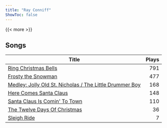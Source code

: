 ```yaml
---
title: "Ray Conniff"
ShowToc: false
---
```


{{< more >}}

## Songs
Title | Plays 
----- | -----: 
[Ring Christmas Bells](/songs/ring-christmas-bells) | 791
[Frosty the Snowman](/songs/frosty-the-snowman) | 477
[Medley: Jolly Old St. Nicholas / The Little Drummer Boy](/songs/medley-jolly-old-st-nicholas-the-little-drummer-boy) | 168
[Here Comes Santa Claus](/songs/here-comes-santa-claus) | 148
[Santa Claus Is Comin' To Town](/songs/santa-claus-is-comin-to-town) | 110
[The Twelve Days Of Christmas](/songs/the-twelve-days-of-christmas) | 36
[Sleigh Ride](/songs/sleigh-ride) | 7

